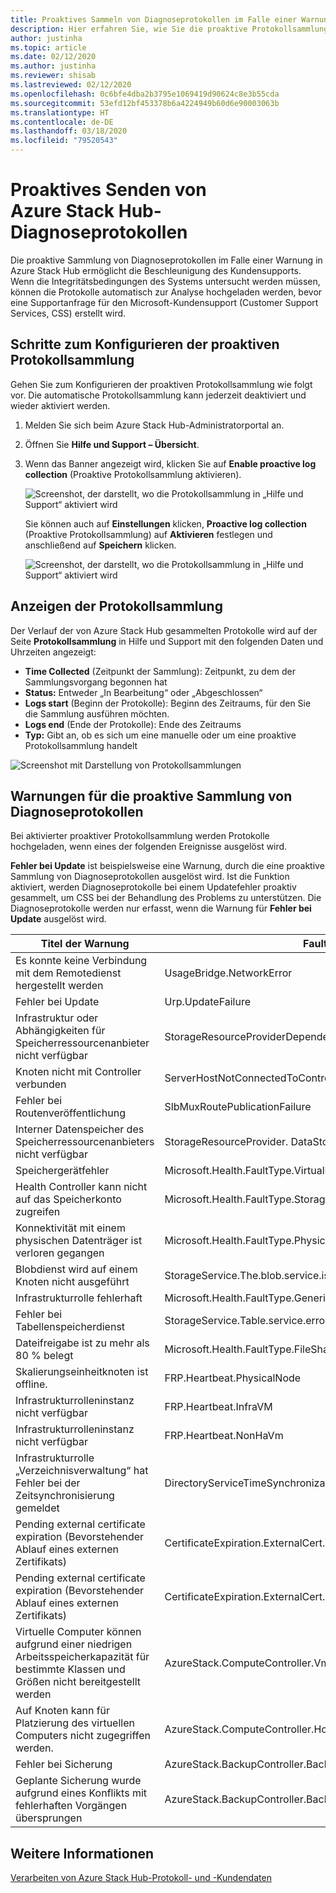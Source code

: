 ```yaml
---
title: Proaktives Sammeln von Diagnoseprotokollen im Falle einer Warnung in Azure Stack Hub
description: Hier erfahren Sie, wie Sie die proaktive Protokollsammlung in „Hilfe und Support“ von Azure Stack Hub konfigurieren.
author: justinha
ms.topic: article
ms.date: 02/12/2020
ms.author: justinha
ms.reviewer: shisab
ms.lastreviewed: 02/12/2020
ms.openlocfilehash: 0c6bfe4dba2b3795e1069419d90624c8e3b55cda
ms.sourcegitcommit: 53efd12bf453378b6a4224949b60d6e90003063b
ms.translationtype: HT
ms.contentlocale: de-DE
ms.lasthandoff: 03/18/2020
ms.locfileid: "79520543"
---
```

# <a name="send-azure-stack-hub-diagnostic-logs-proactively"></a>Proaktives Senden von Azure Stack Hub-Diagnoseprotokollen

Die proaktive Sammlung von Diagnoseprotokollen im Falle einer Warnung in Azure Stack Hub ermöglicht die Beschleunigung des Kundensupports.
Wenn die Integritätsbedingungen des Systems untersucht werden müssen, können die Protokolle automatisch zur Analyse hochgeladen werden, bevor eine Supportanfrage für den Microsoft-Kundensupport (Customer Support Services, CSS) erstellt wird. 

## <a name="steps-to-configure-proactive-log-collection"></a>Schritte zum Konfigurieren der proaktiven Protokollsammlung

Gehen Sie zum Konfigurieren der proaktiven Protokollsammlung wie folgt vor. Die automatische Protokollsammlung kann jederzeit deaktiviert und wieder aktiviert werden.  

1. Melden Sie sich beim Azure Stack Hub-Administratorportal an.
1. Öffnen Sie **Hilfe und Support – Übersicht**.
1. Wenn das Banner angezeigt wird, klicken Sie auf **Enable proactive log collection** (Proaktive Protokollsammlung aktivieren). 

   ![Screenshot, der darstellt, wo die Protokollsammlung in „Hilfe und Support“ aktiviert wird](media/azure-stack-help-and-support/banner-enable-automatic-log-collection.png)


   Sie können auch auf **Einstellungen** klicken, **Proactive log collection** (Proaktive Protokollsammlung) auf **Aktivieren** festlegen und anschließend auf **Speichern** klicken.

   ![Screenshot, der darstellt, wo die Protokollsammlung in „Hilfe und Support“ aktiviert wird](media/azure-stack-help-and-support/settings-enable-automatic-log-collection.png)


## <a name="view-log-collection"></a>Anzeigen der Protokollsammlung

Der Verlauf der von Azure Stack Hub gesammelten Protokolle wird auf der Seite **Protokollsammlung** in Hilfe und Support mit den folgenden Daten und Uhrzeiten angezeigt:

- **Time Collected** (Zeitpunkt der Sammlung): Zeitpunkt, zu dem der Sammlungsvorgang begonnen hat
- **Status:** Entweder „In Bearbeitung“ oder „Abgeschlossen“
- **Logs start** (Beginn der Protokolle): Beginn des Zeitraums, für den Sie die Sammlung ausführen möchten.
- **Logs end** (Ende der Protokolle): Ende des Zeitraums
- **Typ:** Gibt an, ob es sich um eine manuelle oder um eine proaktive Protokollsammlung handelt 


![Screenshot mit Darstellung von Protokollsammlungen](media/azure-stack-help-and-support/azure-stack-log-collection.png)


## <a name="proactive-diagnostic-log-collection-alerts"></a>Warnungen für die proaktive Sammlung von Diagnoseprotokollen 

Bei aktivierter proaktiver Protokollsammlung werden Protokolle hochgeladen, wenn eines der folgenden Ereignisse ausgelöst wird. 

**Fehler bei Update** ist beispielsweise eine Warnung, durch die eine proaktive Sammlung von Diagnoseprotokollen ausgelöst wird. Ist die Funktion aktiviert, werden Diagnoseprotokolle bei einem Updatefehler proaktiv gesammelt, um CSS bei der Behandlung des Problems zu unterstützen. Die Diagnoseprotokolle werden nur erfasst, wenn die Warnung für **Fehler bei Update** ausgelöst wird. 

|Titel der Warnung  | FaultIdType|    
|-------------|------------|
|Es konnte keine Verbindung mit dem Remotedienst hergestellt werden |  UsageBridge.NetworkError|
|Fehler bei Update |    Urp.UpdateFailure   |          
|Infrastruktur oder Abhängigkeiten für Speicherressourcenanbieter nicht verfügbar |  StorageResourceProviderDependencyUnavailable     |     
|Knoten nicht mit Controller verbunden|  ServerHostNotConnectedToController   |     
|Fehler bei Routenveröffentlichung |    SlbMuxRoutePublicationFailure | 
|Interner Datenspeicher des Speicherressourcenanbieters nicht verfügbar |    StorageResourceProvider. DataStoreConnectionFail     |       
|Speichergerätfehler | Microsoft.Health.FaultType.VirtualDisks.Detached   |      
|Health Controller kann nicht auf das Speicherkonto zugreifen | Microsoft.Health.FaultType.StorageError |    
|Konnektivität mit einem physischen Datenträger ist verloren gegangen |    Microsoft.Health.FaultType.PhysicalDisk.LostCommunication    |    
|Blobdienst wird auf einem Knoten nicht ausgeführt | StorageService.The.blob.service.is.not.running.on.a.node-Critical | 
|Infrastrukturrolle fehlerhaft |    Microsoft.Health.FaultType.GenericExceptionFault |        
|Fehler bei Tabellenspeicherdienst | StorageService.Table.service.errors-Critical |              
|Dateifreigabe ist zu mehr als 80 % belegt |    Microsoft.Health.FaultType.FileShare.Capacity.Warning.Infra |       
|Skalierungseinheitknoten ist offline. | FRP.Heartbeat.PhysicalNode |  
|Infrastrukturrolleninstanz nicht verfügbar | FRP.Heartbeat.InfraVM   |    
|Infrastrukturrolleninstanz nicht verfügbar  |    FRP.Heartbeat.NonHaVm     |        
|Infrastrukturrolle „Verzeichnisverwaltung“ hat Fehler bei der Zeitsynchronisierung gemeldet |  DirectoryServiceTimeSynchronizationError |     
|Pending external certificate expiration (Bevorstehender Ablauf eines externen Zertifikats) |  CertificateExpiration.ExternalCert.Warning |
|Pending external certificate expiration (Bevorstehender Ablauf eines externen Zertifikats) |  CertificateExpiration.ExternalCert.Critical |
|Virtuelle Computer können aufgrund einer niedrigen Arbeitsspeicherkapazität für bestimmte Klassen und Größen nicht bereitgestellt werden |  AzureStack.ComputeController.VmCreationFailure.LowMemory |
|Auf Knoten kann für Platzierung des virtuellen Computers nicht zugegriffen werden. |  AzureStack.ComputeController.HostUnresponsive | 
|Fehler bei Sicherung  | AzureStack.BackupController.BackupFailedGeneralFault |    
|Geplante Sicherung wurde aufgrund eines Konflikts mit fehlerhaften Vorgängen übersprungen  | AzureStack.BackupController.BackupSkippedWithFailedOperationFault |   


## <a name="see-also"></a>Weitere Informationen

[Verarbeiten von Azure Stack Hub-Protokoll- und -Kundendaten](azure-stack-data-collection.md)






